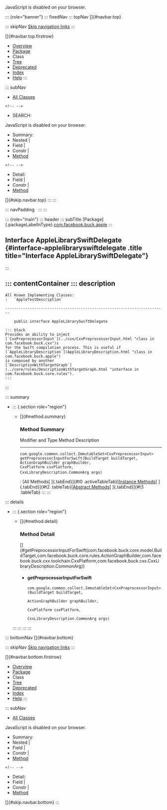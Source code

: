 <div>

JavaScript is disabled on your browser.

</div>

::: {role="banner"}
::: fixedNav
::: topNav
[]{#navbar.top}

::: skipNav
[Skip navigation links](#skip.navbar.top "Skip navigation links")
:::

[]{#navbar.top.firstrow}

-   [Overview](../../../../index.html)
-   [Package](package-summary.html)
-   Class
-   [Tree](package-tree.html)
-   [Deprecated](../../../../deprecated-list.html)
-   [Index](../../../../index-all.html)
-   [Help](../../../../help-doc.html)
:::

::: subNav
-   [All Classes](../../../../allclasses.html)

```{=html}
<!-- -->
```
-   SEARCH:

<div>

<div>

JavaScript is disabled on your browser.

</div>

</div>

<div>

-   Summary: 
-   Nested \| 
-   Field \| 
-   Constr \| 
-   [Method](#method.summary)

```{=html}
<!-- -->
```
-   Detail: 
-   Field \| 
-   Constr \| 
-   [Method](#method.detail)

</div>

[]{#skip.navbar.top}
:::
:::

::: navPadding
 
:::
:::

::: {role="main"}
::: header
::: subTitle
[Package]{.packageLabelInType} [com.facebook.buck.apple](package-summary.html)
:::

## Interface AppleLibrarySwiftDelegate {#interface-applelibraryswiftdelegate .title title="Interface AppleLibrarySwiftDelegate"}
:::

::: contentContainer
::: description
-   

    All Known Implementing Classes:
    :   `AppleTestDescription`

    ------------------------------------------------------------------------

        public interface AppleLibrarySwiftDelegate

    ::: block
    Provides an ability to inject
    [`CxxPreprocessorInput`](../cxx/CxxPreprocessorInput.html "class in com.facebook.buck.cxx")s
    for the Swift compilation process. This is useful if
    [`AppleLibraryDescription`](AppleLibraryDescription.html "class in com.facebook.buck.apple")
    is composed by another
    [`DescriptionWithTargetGraph`](../core/rules/DescriptionWithTargetGraph.html "interface in com.facebook.buck.core.rules").
    :::
:::

::: summary
-   ::: {.section role="region"}
    -   []{#method.summary}

        ### Method Summary

          Modifier and Type                                                Method                                                                                                                                                                                                                                        Description
          ---------------------------------------------------------------- --------------------------------------------------------------------------------------------------------------------------------------------------------------------------------------------------------------------------------------------- -------------
          `com.google.common.collect.ImmutableSet<CxxPreprocessorInput>`   `getPreprocessorInputForSwift​(BuildTarget buildTarget,                             ActionGraphBuilder graphBuilder,                             CxxPlatform cxxPlatform,                             CxxLibraryDescription.CommonArg args)`    

          : [All Methods[ ]{.tabEnd}]{#t0 .activeTableTab}[[Instance
          Methods](javascript:show(2);)[ ]{.tabEnd}]{#t2
          .tableTab}[[Abstract
          Methods](javascript:show(4);)[ ]{.tabEnd}]{#t3 .tableTab}
    :::
:::

::: details
-   ::: {.section role="region"}
    -   []{#method.detail}

        ### Method Detail

        []{#getPreprocessorInputForSwift(com.facebook.buck.core.model.BuildTarget,com.facebook.buck.core.rules.ActionGraphBuilder,com.facebook.buck.cxx.toolchain.CxxPlatform,com.facebook.buck.cxx.CxxLibraryDescription.CommonArg)}

        -   #### getPreprocessorInputForSwift

            ``` methodSignature
            com.google.common.collect.ImmutableSet<CxxPreprocessorInput> getPreprocessorInputForSwift​(BuildTarget buildTarget,
                                                                                                      ActionGraphBuilder graphBuilder,
                                                                                                      CxxPlatform cxxPlatform,
                                                                                                      CxxLibraryDescription.CommonArg args)
            ```
    :::
:::
:::
:::

::: bottomNav
[]{#navbar.bottom}

::: skipNav
[Skip navigation links](#skip.navbar.bottom "Skip navigation links")
:::

[]{#navbar.bottom.firstrow}

-   [Overview](../../../../index.html)
-   [Package](package-summary.html)
-   Class
-   [Tree](package-tree.html)
-   [Deprecated](../../../../deprecated-list.html)
-   [Index](../../../../index-all.html)
-   [Help](../../../../help-doc.html)
:::

::: subNav
-   [All Classes](../../../../allclasses.html)

<div>

<div>

JavaScript is disabled on your browser.

</div>

</div>

<div>

-   Summary: 
-   Nested \| 
-   Field \| 
-   Constr \| 
-   [Method](#method.summary)

```{=html}
<!-- -->
```
-   Detail: 
-   Field \| 
-   Constr \| 
-   [Method](#method.detail)

</div>

[]{#skip.navbar.bottom}
:::
